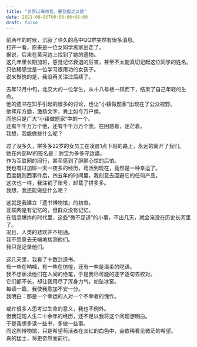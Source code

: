 ```yaml
---
title: "世界以痛吻我，要我报之以歌"
date: 2021-08-06T00:00:00+08:00
draft: false
---
```



前两年的时候，沉寂了许久的高中QQ群突然有很多消息。  
打开一看，原来是一位女同学离家出走了。  
据说，后来在黄河边上找到了她的遗物。  
这几年里长期加班，感觉记忆衰退的厉害，甚至不太能真切记起这位同学的姓名。  
只依稀感觉是一位学习很用功的女孩子。  
说来惭愧的是，我没再关注过后续了。  

去年12月中旬，北交大的一位学生，从十八号楼一跃而下，结束了自己年轻的生命。  
他的遗书在知乎引起的很多的讨论，也让“小镇做题家”出现在了公众视野。  
他挥斥方遒，激扬文字，粪土如今万户侯。  
而他只是广大“小镇做题家“中的一个。  
还有千千万万个他，还有千千万万个我，在困惑着，迷茫着。  
我想，我能做些什么呢？  

过了没多久，拼多多22岁的女员工在凌晨1点下班的路上，永远的离开了我们。  
她在内部IM的签名是：肺宝为多多守边疆。  
作为互联网的同行，甚至感到了胆颤心惊的后怕。  
我也有过加班一天一夜多的经历，苟活到现在，竟然是一种幸运了。  
百度魏则西事件后，四五年的时间里，我刻意去回避它的任何产品。  
这次也一样，我注销了账号，卸载了拼多多。  
我想，我还能做些什么呢？  


这就是我建立『遗书博物馆』的初衷。  
互联网是有记忆的，但群众没有记忆。  
在信息爆炸的时代里，这些“微不足道”的小事，不出几天，就会淹没在历史长河里了。  
况且，人类的悲欢并不相通。  
我不愿意去无端地揣测他们。  
我只是记录他们。  

这几天里，我看了十数封遗书。  
有一些在呐喊，有一些在彷徨，还有一些是温柔的呓语。  
我不想亵渎他们在人间的绝笔，于是我尽可能的逐字逐句去校对。  
它们都不长，却让我用尽了浑身力气，如坠冰窖。  
每读一篇，我使我愈加不安一分。  
我明白：那是一个幸运的人对一个不幸者的愧怍。  


或许很多人思考过生命的意义，我也不例外。  
但我短短人生二十余年的经历，还不足以我将这个问题想明白。  
于是我想多读一些书，多做一些事。  
而这所博物馆，只是希望苟活者在淡红的血色中，会依稀看见微茫的希望。  
真的猛士，将更奋然而前行。